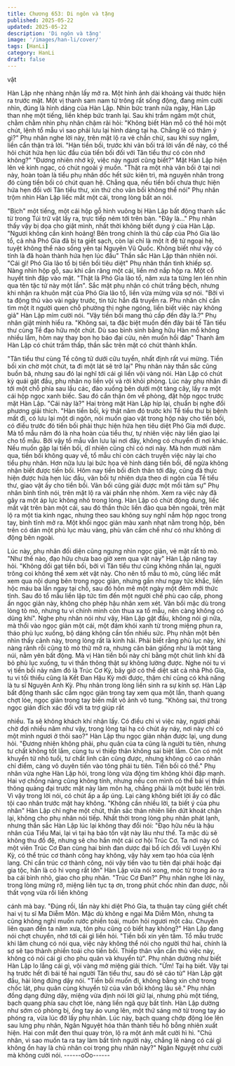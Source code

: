 ```yaml
---
title: Chương 653: Di ngôn và tặng
published: 2025-05-22
updated: 2025-05-22
description: 'Di ngôn và tặng'
image: '/images/han-li/cover/'
tags: [HanLi]
category: HanLi
draft: false
---
```


vật

Hàn Lập nhẹ nhàng nhận lấy mở ra. Một hình ảnh dài khoảng vài
thước hiện ra trước mặt.
Một vị thanh sam nam tử trông rất sống động, đang mỉm cười
nhìn, đúng là hình dáng của Hàn Lập.
Nhìn bức tranh nữa ngày, Hàn Lập than nhẹ một tiếng, liền khép
bức tranh lại.
Sau khi trầm ngâm một chút, chằm chằm nhìn phụ nhân chậm rãi
hỏi:
"Không biết Hàn mỗ có thể hỏi một chút, lệnh tổ mẫu vì sao phải
lưu lại hình dáng tại hạ. Chẳng lẽ có thâm ý gì?"
Phụ nhân nghe lời này, trên mặt lộ ra vẻ chần chừ, sau khi suy
ngẫm, liền cẩn thận trả lời.
"Hàn tiền bối, trước khi vãn bối trả lời vấn đề này, có thể hỏi chút
hứa hẹn lúc đầu của tiền bối đối với Tân tiểu thư có còn nhớ
không?"
"Đương nhiên nhớ kỹ, việc này ngươi cũng biết?" Mặt Hàn Lập
hiện lên vẻ kinh ngạc, có chút ngoài ý muốn.
"Thật ra một nhà vãn bối ở tại nơi này, hoàn toàn là tiểu phụ nhân
dốc hết sức kiên trì, mà nguyên nhân trong đó cùng tiền bối có
chút quan hệ. Chẳng qua, nếu tiền bối chưa thực hiện hứa hẹn
đối với Tân tiểu thư, xin thứ cho vãn bối không thể nói" Phụ nhân
trộm nhìn Hàn Lập liếc mắt một cái, trong lòng bất an nói.

"Bịch" một tiếng, một cái hộp gỗ hình vuông bị Hàn Lập bất động
thanh sắc từ trong Túi trữ vật lấy ra, trực tiếp ném tới trên bàn.
"Đây là…"
Phụ nhân thấy vậy bị dọa cho giật mình, nhất thời không biết
dụng ý của Hàn Lập.
"Ngươi không cần kinh hoảng! Bên trong chính là thủ cấp của Phó
Gia lão tổ, cả nhà Phó Gia đã bị ta giết sạch, còn lại chỉ là một ít
đệ tử ngoại hệ, tuyệt không thể nào sống yên tại Nguyên Vũ
Quốc. Không biết như vậy có tính là đã hoàn thành hứa hẹn lúc
đầu" Thần sắc Hàn Lập thản nhiên nói.
"Cái gì! Phó Gia lão tổ bị tiền bối tiêu diệt" Phụ nhân thần tình
khiếp sợ.
Nàng nhìn hộp gỗ, sau khi cắn răng một cái, liền mở nắp hộp ra.
Một cổ huyết tinh đập vào mặt.
"Thật là Phó Gia lão tổ, năm xưa ta từng len lén nhìn qua tên tặc
tử này một lần".
Sắc mặt phụ nhân có chút trắng bệch, nhưng khi nhận ra khuôn
mặt của Phó Gia lão tổ, liền vừa mừng vừa sợ nói.
"Bởi vì ta động thủ vào vài ngày trước, tin tức hẳn đã truyền ra.
Phu nhân chỉ cần tìm một ít người quen chỗ phường thị nghe
ngóng, liền biết việc này không giả" Hàn Lập mỉm cười nói.
"Vậy tiền bối mang thủ cấp đến đây là.?" Phụ nhân giật mình hiểu
ra.
"Không sai, ta đặc biệt muốn đến đây bái tế Tân tiểu thư cùng Tề
đạo hữu một chút. Dù sao bình sinh bằng hữu Hàn mỗ không
nhiều lắm, hôm nay thay bọn họ báo đại cừu, nên muốn hồi đáp"
Thanh âm Hàn Lập có chút trầm thấp, thần sắc trên mặt có chút
thành khẩn.

"Tân tiểu thư cùng Tề công tử dưới cữu tuyền, nhất định rất vui
mừng. Tiền bối xin chờ một chút, ta đi một lát sẽ trở lại" Phụ nhân
này thần sắc cũng buồn bã, nhưng sau đó lại nghĩ tới cái gì liền
vội vàng nói.
Hàn Lập có chút kỳ quái gật đầu, phụ nhân nọ liền vội vả rời khỏi
phòng.
Lúc này phụ nhân đi tới một chỗ phía sau lầu các, đào xuống bên
dưới một tàng cây, lấy ra một cái hộp ngọc xanh biếc. Sau đó cẩn
thận ôm về phòng, đặt hộp ngọc trước mặt Hàn Lập.
"Cái này là?" Hai tròng mặt Hàn Lập híp lại, chuẩn bị nghe đối
phương giải thích.
"Hàn tiền bối, kỳ thật năm đó trước khi Tề tiểu thư bị bệnh mất đi,
có lưu lại một di ngôn, nói muốn giao vật trong hộp này cho tiền
bối, có điều trước đó tiền bối phải thực hiện hứa hẹn tiêu diệt Phó
Gia mới được. Mà tổ mẫu năm đó là nha hoàn của tiểu thư, tự
nhiên việc này liền giao lại cho tổ mẫu. Bởi vậy tổ mẫu vẫn lưu lại
nơi đây, không có chuyển đi nơi khác. Nếu muốn gặp lại tiền bối,
dĩ nhiên cũng chỉ có nơi này. Mà hơn mười năm qua, tiền bối
không quay về, tổ mẫu chỉ còn cách truyền việc này lại cho tiểu
phụ nhân. Hơn nữa lưu lại bức họa vẽ hình dáng tiền bối, để ngừa
không nhận biết được tiền bối. Hôm nay tiền bối đích thân tới đây,
cũng đã thực hiện được hứa hẹn lúc đầu, vãn bối tự nhiên dựa
theo di ngôn của Tề tiểu thư, giao vật ấy cho tiền bối. Vãn bối
cũng giải được một mối tâm sự" Phụ nhân bình tĩnh nói, trên mặt
lộ ra vài phần nhẹ nhỏm.
Xem ra việc này đã gây ra một áp lực không nhỏ trong lòng.
Hàn Lập có chút động dung, liếc mắt vật trên bàn một cái, sau đó
thần thức liền đảo qua bên ngoài, trên mặt lộ ra một tia kinh ngạc,
nhưng theo sau không suy nghĩ nắm hộp ngọc trong tay, bình tĩnh
mở ra.
Một khối ngọc giản màu xanh nhạt nằm trong hộp, bên trên có
dán một phù lục màu vàng, phù văn cấm chế như có như không
di động bên ngoài.

Lúc này, phụ nhân đối diện cũng ngưng nhìn ngọc giản, vẻ mặt
rất tò mò.
"Như thế nào, đạo hữu chưa bao giờ xem qua vật này" Hàn Lập
nâng tay hỏi.
"Không dối gạt tiền bối, bởi vì Tân tiểu thư cũng không nhắn lại,
người trông coi không thể xem xét vật này. Cho nên tổ mẫu tò mò,
cũng liếc mắt xem qua nội dung bên trong ngọc giản, nhưng gần
như ngay tức khắc, liền hộc máu ba lần ngay tại chỗ, sau đó hôn
mê một ngày một đêm mới thức tỉnh. Sau đó tổ mẫu liền lập tức
tìm đến một người chế phù cao cấp, phong ấn ngọc giản này,
không cho phép hậu nhân xem xét. Vãn bối mặc dù trong lòng tò
mò, nhưng tu vi chính mình còn thua xa tổ mẫu, nên càng không
có dũng khí".
Nghe phụ nhân nói như vậy, Hàn Lập gật đầu, không nói gì nữa,
mà thổi vào ngọc giản một cái, một đám khói xanh từ trong miệng
phun ra, tháo phù lục xuống, bộ dáng không cần tốn nhiều sức.
Phụ nhân một bên nhìn thấy cảnh này, trong lòng rất là kinh hãi.
Phải biết rằng phù lục này, khi nàng rãnh rỗi cũng tò mò thử mở
ra, nhưng căn bản giống như là một tảng núi, nằm yên bất động.
Mà vị Hàn tiền bối này chỉ bằng một chút linh khí đã bỏ phù lục
xuống, tu vi thần thông thật sự không lường được.
Nghe nói tu vi vị tiền bối này năm đó là Trúc Cơ Kỳ, bây giờ có
thể diệt sát cả nhà Phó Gia, tu vi tối thiểu cũng là Kết Đan Hậu Kỳ
mới được, thậm chí cũng có khả năng là tu sĩ Nguyên Anh Kỳ.
Phụ nhân trong lòng liền sinh ra sự kính sợ.
Hàn Lập bất động thanh sắc cầm ngọc giản trong tay xem qua
một lần, thanh quang chợt lóe, ngọc giản trong tay biến mất vô
ảnh vô tung.
"Không sai, thứ trong ngọc giản đích xác đối với ta trợ giúp rất

nhiều. Ta sẽ không khách khí nhận lấy. Có điều chỉ vì việc này,
ngươi phải chờ đợi nhiều năm như vậy, trong lòng tại hạ có chút
áy náy, nơi này chỉ có một mình ngươi ở thôi sao?" Hàn Lập thu
ngọc giản nhận được lại, ung dung hỏi.
"Đương nhiên không phải, phu quân của ta cũng là người tu tiên,
nhưng tư chất không tốt lắm, cùng tu vi thiếp thân không sai biệt
lắm. Còn có một khuyển tử nhỏ tuổi, tư chất linh căn cũng được,
nhưng không có cao nhân chỉ điểm, càng vô duyên tiến vào tông
phái tu tiên. Tiến bối có thể." Phụ nhân vừa nghe Hàn Lập hỏi,
trong lòng vừa động tim không khỏi đập mạnh.
Hai vợ chồng nàng cũng không tính, nhưng nếu con mình có thể
bái vị thần thông quảng đại trước mặt này làm môn hạ, chẳng
phải là một bước lên trời. Vì vậy trong lời nói, có chút ấp a ấp
úng.
Lại càng không biết lời ấy có đắc tội cao nhân trước mặt hay
không.
"Không cần nhiều lời, ta biết ý của phu nhân" Hàn Lập chỉ nghe
một chút, thần săc thản nhiên liền dứt khoát chặn lại, không cho
phụ nhân nói tiếp.
Nhất thời trong lòng phụ nhân phát lạnh, nhưng thần sắc Hàn Lập
lúc lại không thay đổi nói:
"Đạo hữu nếu là hậu nhân của Tiểu Mai, lại vì tại hạ bảo tồn vật
này lâu như thế. Ta mặc dù sẽ không thu đồ đệ, nhưng sẽ cho
hắn một cái cơ hội Trúc Cơ. Ta nơi này có một viên Trúc Cơ Đan
cùng hai bình đan dược đại bổ ích đối với Luyện Khí Kỳ, có thể
trúc cơ thành công hay không, vậy hãy xem tạo hóa của lệnh
lang. Chỉ cần trúc cơ thành công, nói vậy tiến vào tu tiên đại phái
hoặc đại gia tộc, hắn là có hi vọng rất lớn" Hàn Lập vừa nói xong,
móc từ trong áo ra ba cái bình nhỏ, giao cho phụ nhân.
"Trúc Cơ Đan?"
Phụ nhân nghe lời này, trong lòng mừng rỡ, miệng liên tục tạ ơn,
trong phút chốc nhìn đan dược, nỗi thất vọng vừa rồi liền không

cánh mà bay.
"Đúng rồi, lần này khi diệt Phó Gia, ta thuận tay cũng giết chết hai
vị tu sĩ Ma Diễm Môn. Mặc dù không e ngại Ma Diễm Môn, nhưng
ta cũng không nghỉ muốn rước phiền toái, muốn hỏi ngươi một
câu. Chuyện liên quan đến ta năm xưa, tôn phu cũng có biết hay
không?" Hàn Lập đang nói chợt chuyển, nhớ tới cái gì liền hỏi.
"Tiền bối xin yên tâm. Tổ mẫu trước khi lâm chung có nói qua,
việc này không thể nói cho người thứ hai, chính là sợ sẽ tạo thành
phiền toái cho tiền bối. Thiếp thân vẫn cẩn thủ việc này, không có
nói cái gì cho phu quân và khuyển tử".
Phụ nhân dường như biết Hàn Lập lo lắng cái gì, vội vàng mở
miệng giải thích.
"Ừm! Tại hạ biết. Vậy tại hạ trước hết đi bái tế hai người Tân tiểu
thư, sau đó sẽ cáo từ" Hàn Lập gật đầu, hài lòng đứng dậy nói.
"Tiền bối muốn đi, không bằng xin chờ trong chốc lát, phu quân
cùng khuyển tử của vãn bối không lâu sẽ."
Phụ nhân đồng dạng đứng dậy, miệng vừa định nói lời giữ lại,
nhưng phù một tiếng, bạch quang phía sau chợt lóe, nàng liền
ngã quỵ bất tĩnh. Hàn Lập dường như sớm có phòng bị, ống tay
áo vung lên, một thứ sáng mờ từ trong tay áo phóng ra, vừa lúc
đỡ lấy phụ nhân.
Lúc này, bạch quang chớp động lóe lên sau lưng phụ nhân, Ngân
Nguyệt hóa thân thành tiểu hồ bỗng nhiên xuất hiện.
Hai con mắt đen thui quay tròn, lộ ra một ánh mắt cười hì hì.
"Chủ nhân, vì sao muốn ta ra tay làm bất tỉnh người này, chẳng lẽ
nàng có cái gì không ổn hay là chủ nhân coi trọng phụ nhân này?"
Ngân Nguyệt như cười mà không cười nói.
------oOo------
